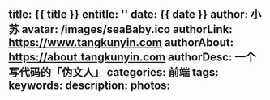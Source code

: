 title: {{ title }}
entitle: ''
date: {{ date }}
author: 小苏
avatar: /images/seaBaby.ico
authorLink: https://www.tangkunyin.com
authorAbout: https://about.tangkunyin.com
authorDesc: 一个写代码的「伪文人」
categories: 前端
tags: 
keywords: 
description: 
photos: 
---
